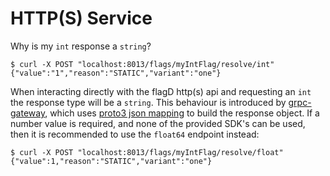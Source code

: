 # HTTP(S) Service


Why is my `int` response a `string`?
```
$ curl -X POST "localhost:8013/flags/myIntFlag/resolve/int"
{"value":"1","reason":"STATIC","variant":"one"}
```
When interacting directly with the flagD http(s) api and requesting an `int` the response type will be a `string`. This behaviour is introduced by [grpc-gateway](https://github.com/grpc-ecosystem/grpc-gateway), which uses [proto3 json mapping](https://developers.google.com/protocol-buffers/docs/proto3#json) to build the response object. If a number value is required, and none of the provided SDK's can be used, then it is recommended to use the `float64` endpoint instead:
```
$ curl -X POST "localhost:8013/flags/myIntFlag/resolve/float"
{"value":1,"reason":"STATIC","variant":"one"}
```
